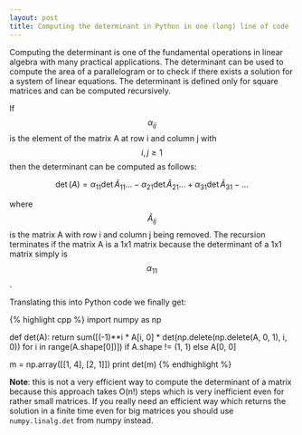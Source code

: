 ```yaml
---
layout: post
title: Computing the determinant in Python in one (long) line of code
---
```


<script type="text/javascript"
    src="http://cdn.mathjax.org/mathjax/latest/MathJax.js?config=TeX-AMS-MML_HTMLorMML">
</script>

Computing the determinant is one of the fundamental operations in linear algebra with many practical applications. The determinant can be used to compute the area of a parallelogram or to check if there exists a solution for a system of linear equations. The determinant is defined only for square matrices and can be computed recursively.

If $$\alpha_{ij}$$ is the element of the matrix A at row i and column j with $$i,j \geq 1$$  then the determinant can be computed as follows:

$$ \det(A) = \alpha_{11} \det \tilde{A}_{11} ... - \alpha_{21} \det \tilde{A}_{21} ... + \alpha_{31} \det \tilde{A}_{31} - ... $$

where $$\tilde{A}_{ij}$$ is the matrix A with row i and column j being removed. The recursion terminates if the matrix A is a 1x1 matrix because the determinant of a 1x1 matrix simply is $$\alpha_{11}$$.

Translating this into Python code we finally get:

{% highlight cpp %}
import numpy as np

def det(A):
    return sum([(-1)**i * A[i, 0] * det(np.delete(np.delete(A, 0, 1), i, 0)) for i in range(A.shape[0])]) if A.shape != (1, 1) else A[0, 0]

m = np.array([[1, 4], [2, 1]])
print det(m)
{% endhighlight %}

**Note**: this is not a very efficient way to compute the determinant of a matrix because this approach takes O(n!) steps which is very inefficient even for rather small matrices. If you really need an efficient way which returns the solution in a finite time even for big matrices you should use `numpy.linalg.det` from numpy instead.
